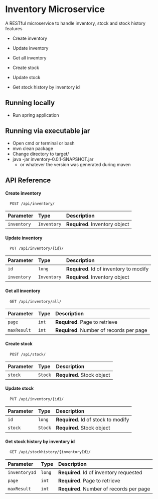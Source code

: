 # Inventory Microservice

A RESTful microservice to handle inventory, stock and stock history features

- Create inventory
- Update inventory
- Get all inventory

- Create stock
- Update stock

- Get stock history by inventory id

## Running locally

- Run spring application

## Running via executable jar

- Open cmd or terminal or bash
- mvn clean package
- Change directory to target/
- java -jar inventory-0.0.1-SNAPSHOT.jar
  - or whatever the version was generated during maven

## API Reference

#### Create inventory

```http
  POST /api/inventory/
```

| Parameter   | Type        | Description                    |
| :---------- | :---------- | :----------------------------- |
| `inventory` | `Inventory` | **Required**. Inventory object |

#### Update inventory

```http
  PUT /api/inventory/{id}/
```

| Parameter   | Type        | Description                             |
| :---------- | :---------- | :-------------------------------------- |
| `id`        | `long`      | **Required**. Id of inventory to modify |
| `inventory` | `Inventory` | **Required**. Inventory object          |

#### Get all inventory

```http
  GET /api/inventory/all/
```

| Parameter   | Type  | Description                              |
| :---------- | :---- | :--------------------------------------- |
| `page`      | `int` | **Required**. Page to retrieve           |
| `maxResult` | `int` | **Required**. Number of records per page |

#### Create stock

```http
  POST /api/stock/
```

| Parameter | Type    | Description                |
| :-------- | :------ | :------------------------- |
| `stock`   | `Stock` | **Required**. Stock object |

#### Update stock

```http
  PUT /api/inventory/{id}/
```

| Parameter | Type    | Description                         |
| :-------- | :------ | :---------------------------------- |
| `id`      | `long`  | **Required**. Id of stock to modify |
| `stock`   | `Stock` | **Required**. Stock object          |

#### Get stock history by inventory id

```http
  GET /api/stockhistory/{inventoryId}/
```

| Parameter     | Type   | Description                              |
| :------------ | :----- | :--------------------------------------- |
| `inventoryId` | `long` | **Required**. Id of inventory requested  |
| `page`        | `int`  | **Required**. Page to retrieve           |
| `maxResult`   | `int`  | **Required**. Number of records per page |

